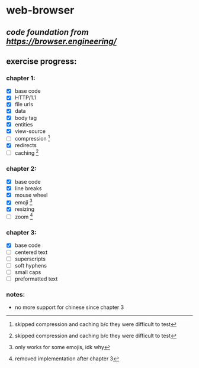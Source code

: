 # web-browser
## *code foundation from https://browser.engineering/*

## exercise progress:
### chapter 1:
- [x] base code
- [x] HTTP/1.1
- [x] file urls
- [x] data
- [x] body tag
- [x] entities 
- [x] view-source
- [ ] compression [^1]
- [x] redirects
- [ ] caching [^1]

[^1]: skipped compression and caching b/c they were difficult to test

### chapter 2:
- [x] base code
- [x] line breaks
- [x] mouse wheel
- [x] emoji [^2]
- [x] resizing
- [ ] zoom [^3]

[^2]: only works for some emojis, idk why
[^3]: removed implementation after chapter 3

### chapter 3:
- [x] base code
- [ ] centered text
- [ ] superscripts
- [ ] soft hyphens
- [ ] small caps
- [ ] preformatted text

### notes:
- no more support for chinese since chapter 3